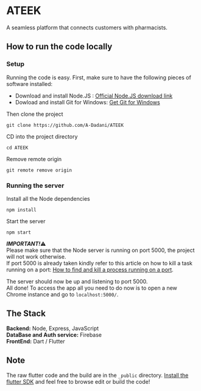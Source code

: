 # ATEEK
A seamless platform that connects customers with pharmacists.

## How to run the code locally
### Setup
Running the code is easy. 
First, make sure to have the following pieces of software installed:
- Download and install Node.JS : [Official Node.JS download link](https://nodejs.org/en/download)
- Dowload and install Git for Windows: [Get Git for Windows](https://git-scm.com/download/win)

Then clone the project<br/>

```
git clone https://github.com/A-Dadani/ATEEK
```

CD into the project directory

```
cd ATEEK
```

Remove remote origin

```
git remote remove origin
```
### Running the server
Install all the Node dependencies

```
npm install
```

Start the server

```
npm start
```
***IMPORTANT!***:warning: <br/>
Please make sure that the Node server is running on port 5000, the project will not work otherwise.<br/>
If port 5000 is already taken kindly refer to this article on how to kill a task running on a port: [How to find and kill a process running on a port](https://community.talend.com/s/article/How-to-find-and-kill-a-process-running-on-a-port-LVJkZ?language=en_US).

The server should now be up and listening to port 5000. <br/>
All done! To access the app all you need to do now is to open a new Chrome instance and go to `localhost:5000/`.

## The Stack
**Backend:** Node, Express, JavaScript<br/>
**DataBase and Auth service:** Firebase<br/>
**FrontEnd:** Dart / Flutter<br/>

## Note
The raw flutter code and the build are in the `_public` directory. [Install the flutter SDK](https://docs.flutter.dev/get-started/install) and feel free to browse edit or build the code!
